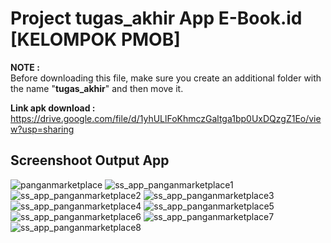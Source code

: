 # Project tugas_akhir App E-Book.id [KELOMPOK PMOB]

**NOTE :**\
Before downloading this file, make sure you create an additional folder with the name "**tugas_akhir**" and then move it.

**Link apk download :**\
https://drive.google.com/file/d/1yhULlFoKhmczGaltga1bp0UxDQzgZ1Eo/view?usp=sharing

## Screenshoot Output App

![panganmarketplace](https://user-images.githubusercontent.com/54829600/168479216-53c7447a-772e-42df-9ca5-c7a0e83fcc48.gif)
![ss_app_panganmarketplace1](https://user-images.githubusercontent.com/54829600/168479192-0c29a274-e724-4ba0-bfa6-dd70ca720e39.jpg)
![ss_app_panganmarketplace2](https://user-images.githubusercontent.com/54829600/168479204-33474000-98fd-4d0c-a5a1-f368bd2b37f2.jpg)
![ss_app_panganmarketplace3](https://user-images.githubusercontent.com/54829600/168479202-62738725-956c-48e2-b232-e57a5b86a5b0.jpg)
![ss_app_panganmarketplace4](https://user-images.githubusercontent.com/54829600/168479201-682787bf-374d-4668-bd87-f02d01ae5343.jpg)
![ss_app_panganmarketplace5](https://user-images.githubusercontent.com/54829600/168479200-3bffff05-8944-4026-8a21-7f42361439ec.jpg)
![ss_app_panganmarketplace6](https://user-images.githubusercontent.com/54829600/168479198-2f55da5d-d250-4555-85f0-04094545f57b.jpg)
![ss_app_panganmarketplace7](https://user-images.githubusercontent.com/54829600/168479196-5933c1c1-886d-4c67-ad51-b0d08434a768.jpg)
![ss_app_panganmarketplace8](https://user-images.githubusercontent.com/54829600/168479194-b05f56be-0f70-4457-a477-ddfac371c4c7.jpg)
